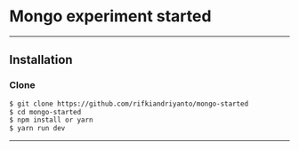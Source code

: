 # Mongo experiment started

---
## Installation
### Clone
```bash
$ git clone https://github.com/rifkiandriyanto/mongo-started
$ cd mongo-started
$ npm install or yarn
$ yarn run dev
```
---